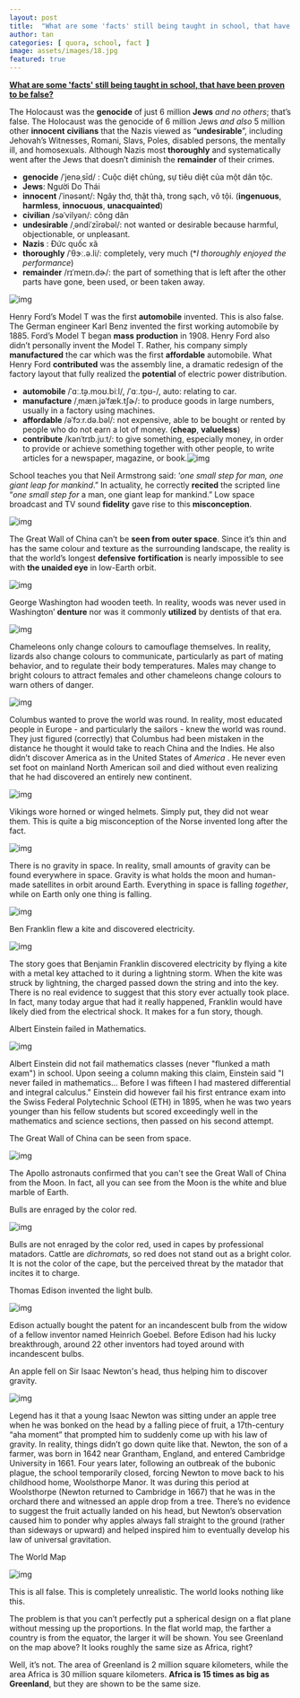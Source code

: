 ```yaml
---
layout: post
title:  "What are some 'facts' still being taught in school, that have been proven to be false?"
author: tan
categories: [ quora, school, fact ]
image: assets/images/18.jpg
featured: true
---
```



[**What are some 'facts' still being taught in school, that have been proven to be false?**](https://www.quora.com/What-are-some-facts-still-being-taught-in-school-that-have-been-proven-to-be-false)

The Holocaust was the **genocide** of just 6 million **Jews** *and no others*; that’s false. The Holocaust was the genocide of 6 million Jews *and also* 5 million other **innocent** **civilians** that the Nazis viewed as “**undesirable**”, including Jehovah’s Witnesses, Romani, Slavs, Poles, disabled persons, the mentally ill, and homosexuals. Although Nazis most **thoroughly** and systematically went after the Jews that doesn’t diminish the **remainder** of their crimes.
- **genocide** /ˈjenəˌsīd/ : Cuộc diệt chủng, sự tiêu diệt của một dân tộc.
- **Jews**: Người Do Thái
- **innocent** /ˈinəsənt/: Ngây thơ, thật thà, trong sạch, vô tội. (**ingenuous**, **harmless**, **innocuous**, **unacquainted**)
- **civilian** /səˈvilyən/: công dân
- **undesirable** /ˌəndiˈzīrəbəl/: not wanted or desirable because harmful, objectionable, or unpleasant.
- **Nazis** : Đức quốc xã
- **thoroughly** /ˈθɝː.ə.li/:  completely, very much (**I thoroughly enjoyed the performance*)
- **remainder** /rɪˈmeɪn.dɚ/: the part of something that is left after the other parts have gone, been used, or been taken away.

![img](https://qph.fs.quoracdn.net/main-qimg-52f69dd316b276c22a06c8a5bd9739d4)



Henry Ford’s Model T was the first **automobile** invented. This is also false. The German engineer Karl Benz invented the first working automobile by 1885. Ford’s Model T began **mass** **production** in 1908. Henry Ford also didn’t personally invent the Model T. Rather, his company simply **manufactured** the car which was the first **affordable** automobile. What Henry Ford **contributed** was the assembly line, a dramatic redesign of the factory layout that fully realized the **potential** of electric power distribution.

- **automobile**  /ˈɑː.t̬ə.moʊ.biːl/, /ˈɑː.t̬oʊ-/, auto: relating to car.
- **manufacture**  /ˌmæn.jəˈfæk.tʃɚ/:  to produce goods in large numbers, usually in a factory using machines.
- **affordable** /əˈfɔːr.də.bəl/: not expensive, able to be bought or rented by people who do not earn a lot of money. (**cheap**, **valueless**)
- **contribute** /kənˈtrɪb.juːt/: to give something, especially money, in order to provide or achieve something together with other people, to write articles for a newspaper, magazine, or book.![img](https://qph.fs.quoracdn.net/main-qimg-8453626563d15b3fa0114320350366e1.webp)



School teaches you that Neil Armstrong said: ‘*one small step for man, one giant leap for mankind*.” In actuality, he correctly **recited** the scripted line “*one small step for* a man, one giant leap for mankind.” Low space broadcast and TV sound **fidelity** gave rise to this **misconception**.

![img](https://qph.fs.quoracdn.net/main-qimg-635c80ea979769f340f006640e188abb)

The Great Wall of China can’t be **seen from outer space**. Since it’s thin and has the same colour and texture as the surrounding landscape, the reality is that the world’s longest **defensive** **fortification** is nearly impossible to see with **the unaided eye** in low-Earth orbit.

![img](https://qph.fs.quoracdn.net/main-qimg-bb9830b58bb872a405aa250bbf50f998.webp)



George Washington had wooden teeth. In reality, woods was never used in Washington’ **denture** nor was it commonly **utilized** by dentists of that era.

![img](https://qph.fs.quoracdn.net/main-qimg-e2924a7eddfdfb4cc619245f4ab57fd1)

Chameleons only change colours to camouflage themselves. In reality, lizards also change colours to communicate, particularly as part of mating behavior, and to regulate their body temperatures. Males may change to bright colours to attract females and other chameleons change colours to warn others of danger.

![img](https://qph.fs.quoracdn.net/main-qimg-f3045e6b0bdf79b19c0413eaba5197d2)

Columbus wanted to prove the world was round. In reality, most educated people in Europe - and particularly the sailors - knew the world was round. They just figured (correctly) that Columbus had been mistaken in the distance he thought it would take to reach China and the Indies. He also didn’t discover America as in the United States of *America* . He never even set foot on mainland North American soil and died without even realizing that he had discovered an entirely new continent.

![img](https://qph.fs.quoracdn.net/main-qimg-ec634fb40d362eb3ec05f643e7265aa6)

Vikings wore horned or winged helmets. Simply put, they did not wear them. This is quite a big misconception of the Norse invented long after the fact.

![img](https://qph.fs.quoracdn.net/main-qimg-07a075e709c76f5188a7e60fb4e81ee3)

There is no gravity in space. In reality, small amounts of gravity can be found everywhere in space. Gravity is what holds the moon and human-made satellites in orbit around Earth. Everything in space is falling *together*, while on Earth only one thing is falling.

![img](https://qph.fs.quoracdn.net/main-qimg-09c22f212f8411eb874565c85f8869c3)

Ben Franklin flew a kite and discovered electricity.

![img](https://qph.fs.quoracdn.net/main-qimg-cd7eee281ef61e0a0a9cae2788eb9cfd.webp)

The story goes that Benjamin Franklin discovered electricity by flying a kite with a metal key attached to it during a lightning storm. When the kite was struck by lightning, the charged passed down the string and into the key. There is no real evidence to suggest that this story ever actually took place. In fact, many today argue that had it really happened, Franklin would have likely died from the electrical shock. It makes for a fun story, though.



Albert Einstein failed in Mathematics.

![img](https://qph.fs.quoracdn.net/main-qimg-a3596b690d1fa0357bb43e76a2b37188.webp)

Albert Einstein did not fail mathematics classes (never "flunked a math exam") in school. Upon seeing a column making this claim, Einstein said "I never failed in mathematics... Before I was fifteen I had mastered differential and integral calculus." Einstein did however fail his first entrance exam into the Swiss Federal Polytechnic School (ETH) in 1895, when he was two years younger than his fellow students but scored exceedingly well in the mathematics and science sections, then passed on his second attempt.



The Great Wall of China can be seen from space.

![img](https://qph.fs.quoracdn.net/main-qimg-303cf448ce49888bab7394a1a695857f.webp)

The Apollo astronauts confirmed that you can't see the Great Wall of China from the Moon. In fact, all you can see from the Moon is the white and blue marble of Earth.



Bulls are enraged by the color red.

![img](https://qph.fs.quoracdn.net/main-qimg-c525af89b6c137720ec7ef2c40c875ab.webp)

Bulls are not enraged by the color red, used in capes by professional matadors. Cattle are *dichromats,* so red does not stand out as a bright color. It is not the color of the cape, but the perceived threat by the matador that incites it to charge.



Thomas Edison invented the light bulb.

![img](https://qph.fs.quoracdn.net/main-qimg-0989a103c9514174c1cba69f4b37937d.webp)

Edison actually bought the patent for an incandescent bulb from the widow of a fellow inventor named Heinrich Goebel. Before Edison had his lucky breakthrough, around 22 other inventors had toyed around with incandescent bulbs.

An apple fell on Sir Isaac Newton's head, thus helping him to discover gravity.

![img](https://qph.fs.quoracdn.net/main-qimg-d23efea324380cdfa34dd51b964aaccb.webp)

Legend has it that a young Isaac Newton was sitting under an apple tree when he was bonked on the head by a falling piece of fruit, a 17th-century “aha moment” that prompted him to suddenly come up with his law of gravity. In reality, things didn’t go down quite like that. Newton, the son of a farmer, was born in 1642 near Grantham, England, and entered Cambridge University in 1661. Four years later, following an outbreak of the bubonic plague, the school temporarily closed, forcing Newton to move back to his childhood home, Woolsthorpe Manor. It was during this period at Woolsthorpe (Newton returned to Cambridge in 1667) that he was in the orchard there and witnessed an apple drop from a tree. There’s no evidence to suggest the fruit actually landed on his head, but Newton’s observation caused him to ponder why apples always fall straight to the ground (rather than sideways or upward) and helped inspired him to eventually develop his law of universal gravitation.



The World Map

![img](https://qph.fs.quoracdn.net/main-qimg-c85f01eeb54a64c561115e5e36475203)

This is all false. This is completely unrealistic. The world looks nothing like this.

The problem is that you can’t perfectly put a spherical design on a flat plane without messing up the proportions. In the flat world map, the farther a country is from the equator, the larger it will be shown. You see Greenland on the map above? It looks roughly the same size as Africa, right? 

Well, it’s not. The area of Greenland is 2 million square kilometers, while the area Africa is 30 million square kilometers. **Africa is 15 times as big as Greenland**, but they are shown to be the same size.








